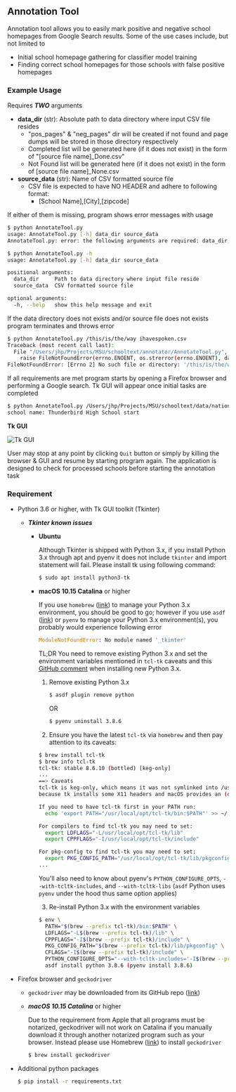 ## Annotation Tool

Annotation tool allows you to easily mark positive and negative school homepages from Google Search results. Some of the use cases include, but not limited to

- Initial school homepage gathering for classifier model training
- Finding correct school homepages for those schools with false positive homepages



### Example Usage

Requires ***TWO*** arguments

- **data_dir** (str): Absolute path to data directory where input CSV file resides
  - "pos_pages" & "neg_pages" dir will be created if not found and page dumps will be stored in those directory respectively
  - Completed list will be generated here (if it does not exist) in the form of "[source file name]_Done.csv"
  - Not Found list will be generated here (if it does not exist) in the form of [source file name]_None.csv
- **source_data** (str): Name of CSV formatted source file
  - CSV file is expected to have NO HEADER and adhere to following format: 
    - [School Name],[City],[zipcode]

If either of them is missing, program shows error messages with usage

```bash
$ python AnnotateTool.py
usage: AnnotateTool.py [-h] data_dir source_data
AnnotateTool.py: error: the following arguments are required: data_dir, source_data

$ python AnnotateTool.py -h
usage: AnnotateTool.py [-h] data_dir source_data

positional arguments:
  data_dir     Path to data directory where input file reside
  source_data  CSV formatted source file

optional arguments:
  -h, --help   show this help message and exit
```

If the data directory does not exists and/or source file does not exists program terminates and throws error

```bash
$ python AnnotateTool.py /this/is/the/way ihavespoken.csv
Traceback (most recent call last):
  File "/Users/jhp/Projects/MSU/schooltext/annotator/AnnotateTool.py", line 46, in <module>
    raise FileNotFoundError(errno.ENOENT, os.strerror(errno.ENOENT), data_dir)
FileNotFoundError: [Errno 2] No such file or directory: '/this/is/the/way'
```

If all requirements are met program starts by opening a Firefox browser and performing a Google search. Tk GUI will appear once initial tasks are completed

```bash
$ python AnnotateTool.py /Users/jhp/Projects/MSU/schooltext/data/national1 NationalNew.csv
school name: Thunderbird High School start
```

**Tk GUI**

![Tk GUI](https://gitlab.msu.edu/adsdatascience/schooltext/-/blob/4364944e5c3468c58681699cdb66bc7fb09d33f1/annotator/images/tkgui.png?raw=true)

User may stop at any point by clicking `Quit` button or simply by killing the browser & GUI and resume by starting program again. The application is designed to check for processed schools before starting the annotation task



### Requirement

- Python 3.6 or higher, with Tk GUI toolkit (Tkinter)

  - ***Tkinter known issues***

    - **Ubuntu**

      Although Tkinter is shipped with Python 3.x, if you install Python 3.x through apt and pyenv it does not include `tkinter` and import statement will fail. Please install tk using following command:

      ```bash
      $ sudo apt install python3-tk
      ```

    - **macOS 10.15 Catalina** or higher

      If you use `homebrew` ([link](https://brew.sh/)) to manage your Python 3.x environment, you should be good to go; however if you use `asdf` ([link](https://asdf-vm.com/#/)) or `pyenv` to manage your Python 3.x environment(s), you probably would experience following error

      ```python
      ModuleNotFoundError: No module named '_tkinter'
      ```

       TL;DR You need to remove existing Python 3.x and set the environment variables mentioned in `tcl-tk` caveats and this [GitHub comment](https://github.com/pyenv/pyenv/issues/1375#issuecomment-533182043) when installing new Python 3.x.

      1. Remove existing Python 3.x

         ```bash
         $ asdf plugin remove python
         ```

         OR

         ```bash
         $ pyenv uninstall 3.8.6
         ```

         

      2. Ensure you have the latest `tcl-tk` via `homebrew` and then pay attention to its caveats:

      ```bash
      $ brew install tcl-tk
      $ brew info tcl-tk
      tcl-tk: stable 8.6.10 (bottled) [keg-only]
      ...
      ==> Caveats
      tcl-tk is keg-only, which means it was not symlinked into /usr/local,
      because tk installs some X11 headers and macOS provides an (older) Tcl/Tk.
      
      If you need to have tcl-tk first in your PATH run:
        echo 'export PATH="/usr/local/opt/tcl-tk/bin:$PATH"' >> ~/.zshrc
      
      For compilers to find tcl-tk you may need to set:
        export LDFLAGS="-L/usr/local/opt/tcl-tk/lib"
        export CPPFLAGS="-I/usr/local/opt/tcl-tk/include"
      
      For pkg-config to find tcl-tk you may need to set:
        export PKG_CONFIG_PATH="/usr/local/opt/tcl-tk/lib/pkgconfig"
      ...
      ```

      You'll also need to know about pyenv's `PYTHON_CONFIGURE_OPTS`, `--with-tcltk-includes`, and `--with-tcltk-libs` (`asdf` Python uses `pyenv` under the hood thus same option applies)

      3. Re-install Python 3.x with the environment variables

      ```bash
      $ env \
        PATH="$(brew --prefix tcl-tk)/bin:$PATH" \
        LDFLAGS="-L$(brew --prefix tcl-tk)/lib" \
        CPPFLAGS="-I$(brew --prefix tcl-tk)/include" \
        PKG_CONFIG_PATH="$(brew --prefix tcl-tk)/lib/pkgconfig" \
        CFLAGS="-I$(brew --prefix tcl-tk)/include" \
        PYTHON_CONFIGURE_OPTS="--with-tcltk-includes='-I$(brew --prefix tcl-tk)/include' --with-tcltk-libs='-L$(brew --prefix tcl-tk)/lib -ltcl8.6 -ltk8.6'" \
        asdf install python 3.8.6 (pyenv install 3.8.6)
      ```

      

- Firefox browser and `geckodriver`

  - `geckodriver` may be downloaded from its GitHub repo ([link](https://github.com/mozilla/geckodriver/releases))

  - ***macOS 10.15 Catalina*** or higher

    Due to the requirement from Apple that all programs must be notarized, geckodriver will not work on Catalina if you manually download it through another notarized program such as your browser. Instead please use Homebrew ([link](https://brew.sh/)) to install `geckodriver`

    ```bash
    $ brew install geckodriver
    ```

    

- Additional python packages

  ```bash
  $ pip install -r requirements.txt
  ```

  

